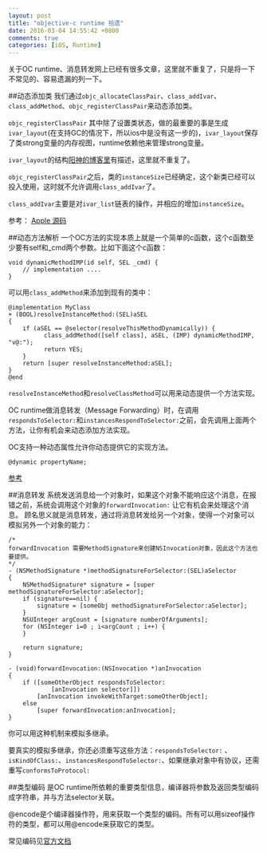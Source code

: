 ```yaml
---
layout: post
title: "objective-c runtime 拾遗"
date: 2016-03-04 14:55:42 +0800
comments: true
categories: [iOS, Runtime]
---
```


关于OC runtime、消息转发网上已经有很多文章，这里就不重复了，只是将一下不常见的、容易遗漏的列一下。

##动态添加类
我们通过`objc_allocateClassPair`、`class_addIvar`、`class_addMethod`、`objc_registerClassPair`来动态添加类。

`objc_registerClassPair` 其中除了设置类状态，做的最重要的事是生成`ivar_layout`(在支持GC的情况下，所以ios中是没有这一步的)，`ivar_layout`保存了类strong变量的内存视图，runtime依赖他来管理strong变量。

`ivar_layout`的结构[阳神的博客里](!http://blog.sunnyxx.com/2015/09/13/class-ivar-layout/)有描述，这里就不重复了。

`objc_registerClassPair`之后，类的`instanceSize`已经确定，这个新类已经可以投入使用，这时就不允许调用`class_addIvar`了。

`class_addIvar`主要是对`ivar_list`链表的操作，并相应的增加`instanceSize`。

参考：
[Apple 源码](http://www.opensource.apple.com/tarballs/objc4/)

##动态方法解析
一个OC方法的实现本质上就是一个简单的c函数，这个c函数至少要有self和_cmd两个参数。比如下面这个c函数：
```
void dynamicMethodIMP(id self, SEL _cmd) {
    // implementation ....
}
```
可以用`class_addMethod`来添加到现有的类中：
```
@implementation MyClass
+ (BOOL)resolveInstanceMethod:(SEL)aSEL
{
    if (aSEL == @selector(resolveThisMethodDynamically)) {
          class_addMethod([self class], aSEL, (IMP) dynamicMethodIMP, "v@:");
          return YES;
    }
    return [super resolveInstanceMethod:aSEL];
}
@end
```
`resolveInstanceMethod`和`resolveClassMethod`可以用来动态提供一个方法实现。

OC runtime做消息转发（Message Forwarding）时，在调用`respondsToSelector:`和`instancesRespondToSelector:`之前，会先调用上面两个方法，让你有机会来动态添加方法实现。

OC支持一种动态属性允许你动态提供它的实现方法。
```
@dynamic propertyName;
```

[参考](https://developer.apple.com/library/mac/documentation/Cocoa/Conceptual/ObjCRuntimeGuide/Articles/ocrtHowMessagingWorks.html)
<!-- more -->

##消息转发
系统发送消息给一个对象时，如果这个对象不能响应这个消息，在报错之前，系统会调用这个对象的`forwardInvocation:` 让它有机会来处理这个消息。
顾名思义就是消息转发，通过将消息转发给另一个对象，使得一个对象可以模拟另外一个对象的能力：
```
/*
forwardInvocation 需要MethodSignature来创建NSInvocation对象，因此这个方法也要提供。
*/
- (NSMethodSignature *)methodSignatureForSelector:(SEL)aSelector  
{  
    NSMethodSignature* signature = [super methodSignatureForSelector:aSelector];  
    if (signature==nil) {  
        signature = [someObj methodSignatureForSelector:aSelector];  
    }  
    NSUInteger argCount = [signature numberOfArguments];  
    for (NSInteger i=0 ; i<argCount ; i++) {  
    }  
      
    return signature;  
}  

- (void)forwardInvocation:(NSInvocation *)anInvocation
{
    if ([someOtherObject respondsToSelector:
            [anInvocation selector]])
        [anInvocation invokeWithTarget:someOtherObject];
    else
        [super forwardInvocation:anInvocation];
}
```
你可以用这种机制来模拟多继承。

要真实的模拟多继承，你还必须重写这些方法：`respondsToSelector:` 、`isKindOfClass:`、`instancesRespondToSelector:`、如果继承对象中有协议，还需重写`conformsToProtocol:`

##类型编码
是OC runtime所依赖的重要类型信息，编译器将参数及返回类型编码成字符串，并与方法selector关联。

@encode是个编译器操作符，用来获取一个类型的编码。所有可以用sizeof操作符的类型，都可以用@encode来获取它的类型。

常见编码见[官方文档](https://developer.apple.com/library/mac/documentation/Cocoa/Conceptual/ObjCRuntimeGuide/Articles/ocrtTypeEncodings.html)

